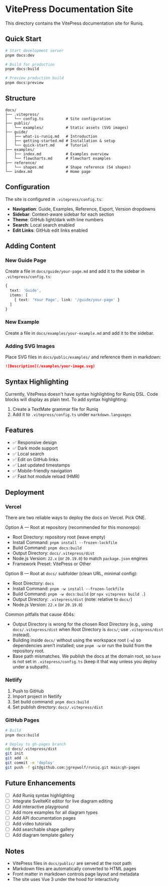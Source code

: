 # VitePress Documentation Site

This directory contains the VitePress documentation site for Runiq.

## Quick Start

```bash
# Start development server
pnpm docs:dev

# Build for production
pnpm docs:build

# Preview production build
pnpm docs:preview
```

## Structure

```
docs/
├── .vitepress/
│   └── config.ts          # Site configuration
├── public/
│   └── examples/          # Static assets (SVG images)
├── guide/
│   ├── what-is-runiq.md   # Introduction
│   ├── getting-started.md # Installation & setup
│   └── quick-start.md     # Tutorial
├── examples/
│   ├── index.md           # Examples overview
│   └── flowcharts.md      # Flowchart examples
├── reference/
│   └── shapes.md          # Shape reference (54 shapes)
└── index.md               # Home page
```

## Configuration

The site is configured in `.vitepress/config.ts`:

- **Navigation**: Guide, Examples, Reference, Export, Version dropdowns
- **Sidebar**: Context-aware sidebar for each section
- **Theme**: GitHub light/dark with line numbers
- **Search**: Local search enabled
- **Edit Links**: GitHub edit links enabled

## Adding Content

### New Guide Page

Create a file in `docs/guide/your-page.md` and add it to the sidebar in `.vitepress/config.ts`:

```typescript
{
  text: 'Guide',
  items: [
    { text: 'Your Page', link: '/guide/your-page' }
  ]
}
```

### New Example

Create a file in `docs/examples/your-example.md` and add it to the sidebar.

### Adding SVG Images

Place SVG files in `docs/public/examples/` and reference them in markdown:

```markdown
![Description](/examples/your-image.svg)
```

## Syntax Highlighting

Currently, VitePress doesn't have syntax highlighting for Runiq DSL. Code blocks will display as plain text. To add syntax highlighting:

1. Create a TextMate grammar file for Runiq
2. Add it to `.vitepress/config.ts` under `markdown.languages`

## Features

- ✅ Responsive design
- ✅ Dark mode support
- ✅ Local search
- ✅ Edit on GitHub links
- ✅ Last updated timestamps
- ✅ Mobile-friendly navigation
- ✅ Fast hot module reload (HMR)

## Deployment

### Vercel

There are two reliable ways to deploy the docs on Vercel. Pick ONE.

Option A — Root at repository (recommended for this monorepo):

- Root Directory: repository root (leave empty)
- Install Command: `pnpm install --frozen-lockfile`
- Build Command: `pnpm docs:build`
- Output Directory: `docs/.vitepress/dist`
- Node.js Version: `22.x` (or `20.19.0`) to match `package.json` engines
- Framework Preset: VitePress or Other

Option B — Root at `docs/` subfolder (clean URL, minimal config):

- Root Directory: `docs`
- Install Command: `pnpm -w install --frozen-lockfile`
- Build Command: `pnpm -w docs:build` (or `npx vitepress build .`)
- Output Directory: `.vitepress/dist` (note: relative to `docs/`)
- Node.js Version: `22.x` (or `20.19.0`)

Common pitfalls that cause 404s:

- Output Directory is wrong for the chosen Root Directory (e.g., using `docs/.vitepress/dist` when Root Directory is `docs/`; use `.vitepress/dist` instead).
- Building inside `docs/` without using the workspace root (`-w`) so dependencies aren’t installed; use `pnpm -w` or run the build from the repository root.
- Base path mismatches. We publish the docs at the domain root, so `base` is not set in `.vitepress/config.ts` (keep it that way unless you deploy under a subpath).

### Netlify

1. Push to GitHub
2. Import project in Netlify
3. Set build command: `pnpm docs:build`
4. Set publish directory: `docs/.vitepress/dist`

### GitHub Pages

```bash
# Build
pnpm docs:build

# Deploy to gh-pages branch
cd docs/.vitepress/dist
git init
git add -A
git commit -m 'deploy'
git push -f git@github.com:jgreywolf/runiq.git main:gh-pages
```

## Future Enhancements

- [ ] Add Runiq syntax highlighting
- [ ] Integrate SvelteKit editor for live diagram editing
- [ ] Add interactive playground
- [ ] Add more examples for all diagram types
- [ ] Add API documentation pages
- [ ] Add video tutorials
- [ ] Add searchable shape gallery
- [ ] Add diagram template gallery

## Notes

- VitePress files in `docs/public/` are served at the root path
- Markdown files are automatically converted to HTML pages
- Front matter in markdown controls page layout and metadata
- The site uses Vue 3 under the hood for interactivity
